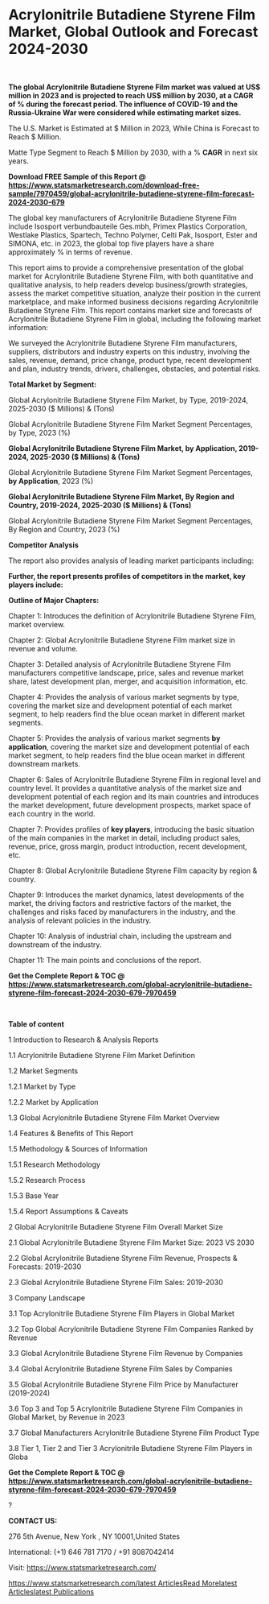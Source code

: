 <h1>Acrylonitrile Butadiene Styrene Film Market, Global Outlook and Forecast 2024-2030</h1><br/><p><strong>The global Acrylonitrile Butadiene Styrene Film market was valued at US$ million in 2023 and is projected to reach US$ million by 2030, at a <strong>CAGR</strong> of % during the forecast period. The influence of COVID-19 and the Russia-Ukraine War were considered while estimating market sizes.</strong></p>
 
 
 
 <p>The U.S. Market is Estimated at $ Million in 2023, While China is Forecast to Reach $ Million.</p>
 
 
 
 <p>Matte Type Segment to Reach $ Million by 2030, with a % <strong>CAGR</strong> in next six years.</p>
 
 
 
 <p><strong>Download FREE Sample of this Report @ <a href="https://www.statsmarketresearch.com/download-free-sample/7970459/global-acrylonitrile-butadiene-styrene-film-forecast-2024-2030-679">https://www.statsmarketresearch.com/download-free-sample/7970459/global-acrylonitrile-butadiene-styrene-film-forecast-2024-2030-679</a></strong></p>
 
 
 
 <p>The global key manufacturers of Acrylonitrile Butadiene Styrene Film include Isosport verbundbauteile Ges.mbh, Primex Plastics Corporation, Westlake Plastics, Spartech, Techno Polymer, Celti Pak, Isosport, Ester and SIMONA, etc. in 2023, the global top five players have a share approximately % in terms of revenue.</p>
 
 
 
 <p>This report aims to provide a comprehensive presentation of the global market for Acrylonitrile Butadiene Styrene Film, with both quantitative and qualitative analysis, to help readers develop business/growth strategies, assess the market competitive situation, analyze their position in the current marketplace, and make informed business decisions regarding Acrylonitrile Butadiene Styrene Film. This report contains market size and forecasts of Acrylonitrile Butadiene Styrene Film in global, including the following market information:</p>
 
 
 
 <p>We surveyed the Acrylonitrile Butadiene Styrene Film manufacturers, suppliers, distributors and industry experts on this industry, involving the sales, revenue, demand, price change, product type, recent development and plan, industry trends, drivers, challenges, obstacles, and potential risks.</p>
 
 
 
 <p><strong>Total Market by Segment:</strong></p>
 
 
 
 <p>Global Acrylonitrile Butadiene Styrene Film Market, by Type, 2019-2024, 2025-2030 ($ Millions) & (Tons)</p>
 
 
 
 <p>Global Acrylonitrile Butadiene Styrene Film Market Segment Percentages, by Type, 2023 (%)</p>
 
 
 
 <p><strong>Global Acrylonitrile Butadiene Styrene Film Market, <strong>by Application</strong>, 2019-2024, 2025-2030 ($ Millions) & (Tons)</strong></p>
 
 
 
 <p>Global Acrylonitrile Butadiene Styrene Film Market Segment Percentages, <strong>by Application</strong>, 2023 (%)</p>
 
 
 
 <p><strong>Global Acrylonitrile Butadiene Styrene Film Market, By Region and Country, 2019-2024, 2025-2030 ($ Millions) & (Tons)</strong></p>
 
 
 
 <p>Global Acrylonitrile Butadiene Styrene Film Market Segment Percentages, By Region and Country, 2023 (%)</p>
 
 
 
 <p><strong>Competitor Analysis</strong></p>
 
 
 
 <p>The report also provides analysis of leading market participants including:</p>
 
 
 
 <p><strong>Further, the report presents profiles of competitors in the market, <strong>key players</strong> include:</strong></p>
 
 
 
 <p><strong>Outline of Major Chapters:</strong></p>
 
 
 
 <p>Chapter 1: Introduces the definition of Acrylonitrile Butadiene Styrene Film, market overview.</p>
 
 
 
 <p>Chapter 2: Global Acrylonitrile Butadiene Styrene Film market size in revenue and volume.</p>
 
 
 
 <p>Chapter 3: Detailed analysis of Acrylonitrile Butadiene Styrene Film manufacturers competitive landscape, price, sales and revenue market share, latest development plan, merger, and acquisition information, etc.</p>
 
 
 
 <p>Chapter 4: Provides the analysis of various market segments by type, covering the market size and development potential of each market segment, to help readers find the blue ocean market in different market segments.</p>
 
 
 
 <p>Chapter 5: Provides the analysis of various market segments <strong>by application</strong>, covering the market size and development potential of each market segment, to help readers find the blue ocean market in different downstream markets.</p>
 
 
 
 <p>Chapter 6: Sales of Acrylonitrile Butadiene Styrene Film in regional level and country level. It provides a quantitative analysis of the market size and development potential of each region and its main countries and introduces the market development, future development prospects, market space of each country in the world.</p>
 
 
 
 <p>Chapter 7: Provides profiles of <strong>key players</strong>, introducing the basic situation of the main companies in the market in detail, including product sales, revenue, price, gross margin, product introduction, recent development, etc.</p>
 
 
 
 <p>Chapter 8: Global Acrylonitrile Butadiene Styrene Film capacity by region & country.</p>
 
 
 
 <p>Chapter 9: Introduces the market dynamics, latest developments of the market, the driving factors and restrictive factors of the market, the challenges and risks faced by manufacturers in the industry, and the analysis of relevant policies in the industry.</p>
 
 
 
 <p>Chapter 10: Analysis of industrial chain, including the upstream and downstream of the industry.</p>
 
 
 
 <p>Chapter 11: The main points and conclusions of the report.</p>
 
 
 
 <div><b>Get the Complete Report & TOC @ <a href="https://www.statsmarketresearch.com/global-acrylonitrile-butadiene-styrene-film-forecast-2024-2030-679-7970459">https://www.statsmarketresearch.com/global-acrylonitrile-butadiene-styrene-film-forecast-2024-2030-679-7970459</a></b></div>
 
 
 
 <p><br />
 
 <b>Table of content</b></p>
 
 
 
 <p>1 Introduction to Research & Analysis Reports<br />
 
 1.1 Acrylonitrile Butadiene Styrene Film Market Definition<br />
 
 1.2 Market Segments<br />
 
 1.2.1 Market by Type<br />
 
 1.2.2 Market by Application<br />
 
 1.3 Global Acrylonitrile Butadiene Styrene Film Market Overview<br />
 
 1.4 Features & Benefits of This Report<br />
 
 1.5 Methodology & Sources of Information<br />
 
 1.5.1 Research Methodology<br />
 
 1.5.2 Research Process<br />
 
 1.5.3 Base Year<br />
 
 1.5.4 Report Assumptions & Caveats<br />
 
 2 Global Acrylonitrile Butadiene Styrene Film Overall Market Size<br />
 
 2.1 Global Acrylonitrile Butadiene Styrene Film Market Size: 2023 VS 2030<br />
 
 2.2 Global Acrylonitrile Butadiene Styrene Film Revenue, Prospects & Forecasts: 2019-2030<br />
 
 2.3 Global Acrylonitrile Butadiene Styrene Film Sales: 2019-2030<br />
 
 3 Company Landscape<br />
 
 3.1 Top Acrylonitrile Butadiene Styrene Film Players in Global Market<br />
 
 3.2 Top Global Acrylonitrile Butadiene Styrene Film Companies Ranked by Revenue<br />
 
 3.3 Global Acrylonitrile Butadiene Styrene Film Revenue by Companies<br />
 
 3.4 Global Acrylonitrile Butadiene Styrene Film Sales by Companies<br />
 
 3.5 Global Acrylonitrile Butadiene Styrene Film Price by Manufacturer (2019-2024)<br />
 
 3.6 Top 3 and Top 5 Acrylonitrile Butadiene Styrene Film Companies in Global Market, by Revenue in 2023<br />
 
 3.7 Global Manufacturers Acrylonitrile Butadiene Styrene Film Product Type<br />
 
 3.8 Tier 1, Tier 2 and Tier 3 Acrylonitrile Butadiene Styrene Film Players in Globa</p>
 
 
 
 <div><b>Get the Complete Report & TOC @ <a href="https://www.statsmarketresearch.com/global-acrylonitrile-butadiene-styrene-film-forecast-2024-2030-679-7970459">https://www.statsmarketresearch.com/global-acrylonitrile-butadiene-styrene-film-forecast-2024-2030-679-7970459</a></b></div>
 
 
 
 <p>? </p>
 
 
 
 <p><b>CONTACT US:</b><br />
 
 276 5th Avenue, New York , NY 10001,United States<br />
 
 International: (+1) 646 781 7170 / +91 8087042414<br />
 
 Visit: <a href="https://www.statsmarketresearch.com/">https://www.statsmarketresearch.com/</a><br />
 
 <a href="https://gyeongbokgung.com">https://www.statsmarketresearch.com/</a><a href="https://hallyeomaritime.com">latest Articles</a><a href="https://jingwansa.com">Read More</a><a href="https://nguoiviet.jp/">latest Articles</a><a href="https://www.intelmarketresearch.com/">latest Publications</a></p>